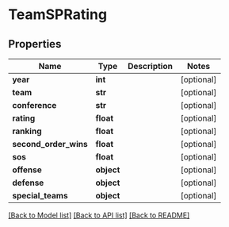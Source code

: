 # TeamSPRating

## Properties
Name | Type | Description | Notes
------------ | ------------- | ------------- | -------------
**year** | **int** |  | [optional] 
**team** | **str** |  | [optional] 
**conference** | **str** |  | [optional] 
**rating** | **float** |  | [optional] 
**ranking** | **float** |  | [optional] 
**second_order_wins** | **float** |  | [optional] 
**sos** | **float** |  | [optional] 
**offense** | **object** |  | [optional] 
**defense** | **object** |  | [optional] 
**special_teams** | **object** |  | [optional] 

[[Back to Model list]](../README.md#documentation-for-models) [[Back to API list]](../README.md#documentation-for-api-endpoints) [[Back to README]](../README.md)


